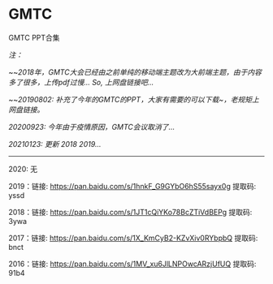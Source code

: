 # GMTC
GMTC PPT合集

*注：*

~~*2018年，GMTC大会已经由之前单纯的移动端主题改为大前端主题，由于内容多了很多，上传pdf过慢... So, 上网盘链接吧...*

~~*20190802: 补充了今年的GMTC的PPT，大家有需要的可以下载~，老规矩上网盘链接。*

*20200923: 今年由于疫情原因，GMTC会议取消了...*

*20210123: 更新 2018 2019...*


---


2020: 无

2019：链接: https://pan.baidu.com/s/1hnkF_G9GYbO6hS55sayx0g 提取码: yssd 

2018：链接: https://pan.baidu.com/s/1JT1cQiYKo78BcZTiVdBEPg 提取码: 3ywa 

2017：链接: https://pan.baidu.com/s/1X_KmCyB2-KZvXiv0RYbpbQ 提取码: bnct

2016：链接: https://pan.baidu.com/s/1MV_xu6JlLNPOwcARzjUfUQ 提取码: 91b4 
